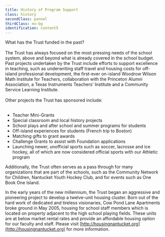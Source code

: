 ```yaml
---
title: History of Program Support
class: history
secondClass: pannel
thirdClass: no-bg
identification: content5
---
```

What has the Trust funded in the past?<br /><br />
The Trust has always focused on the most pressing needs of the school system, above and beyond what is already covered in the school budget.  Past projects undertaken by the Trust include efforts to support excellence in teaching, such as underwriting staff travel and housing costs for off-island professional development, the first-ever on-island Woodrow Wilson Math Institute for Teachers, collaboration with the Princeton Alumni Association, a Texas Instruments Teachers’ Institute and a Community Service Learning Institute.
<br /><br />
Other projects the Trust has sponsored include:<br /><br />
<ul class="content-ul">
    <li>Teacher Mini-Grants</li>
    <li>Special classroom and local history projects</li>
    <li>School plays and after school and summer programs for students</li>
    <li>Off-island experiences for students (French trip to Boston)</li>
    <li>Matching gifts to grant awards</li>
    <li>Challenge Grants to assist with Foundation applications</li>
    <li>Launching newer, unofficial sports such as soccer, lacrosse and ice hockey, all of which are now considered official sports with our Athletic program</li>
</ul>
Additionally, the Trust often serves as a pass through for many organizations that are part of the schools, such as the Community Network for Children, Nantucket Youth Hockey Club, and for events such as One Book One Island.

In the early years of the new millennium,  the Trust began an aggressive and pioneering project to develop a twelve-unit housing cluster.  Born out of the hard work of dedicated and tireless visionaries, Cow Pond Lane Apartments broke ground in May 2005, housing for school staff members which is located on property adjacent to the high school playing fields.  These units are at below market rental rates and provide an affordable housing option for our faculty and staff. Please visit [http://housingnantucket.org](http://housingnantucket.org) for more information.

